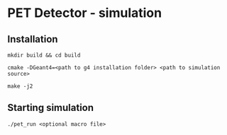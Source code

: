 # PET Detector - simulation

## Installation

`mkdir build && cd build`

`cmake -DGeant4=<path to g4 installation folder> <path to simulation source>`

`make -j2`

## Starting simulation

`./pet_run <optional macro file>`
